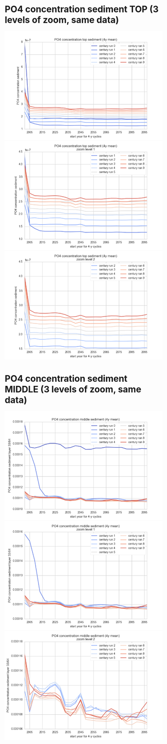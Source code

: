 # PO4 concentration sediment TOP (3 levels of zoom, same data) 

![](../figures/PO4sedtop.png) 
![](../figures/PO4sedtopzoomed1.png) 
![](../figures/PO4sedtopzoomed2.png) 

# PO4 concentration sediment MIDDLE (3 levels of zoom, same data) 

![](../figures/PO4sedmid.png) 
![](../figures/PO4sedmidzoomed1.png) 
![](../figures/PO4sedmidzoomed2.png)
